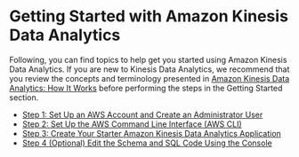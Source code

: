 # Getting Started with Amazon Kinesis Data Analytics<a name="getting-started"></a>

Following, you can find topics to help get you started using Amazon Kinesis Data Analytics\. If you are new to Kinesis Data Analytics, we recommend that you review the concepts and terminology presented in [Amazon Kinesis Data Analytics: How It Works](how-it-works.md) before performing the steps in the Getting Started section\.


+ [Step 1: Set Up an AWS Account and Create an Administrator User](setting-up.md)
+ [Step 2: Set Up the AWS Command Line Interface \(AWS CLI\)](setup-awscli.md)
+ [Step 3: Create Your Starter Amazon Kinesis Data Analytics Application](get-started-exercise.md)
+ [Step 4 \(Optional\) Edit the Schema and SQL Code Using the Console](console-feature-summary.md)